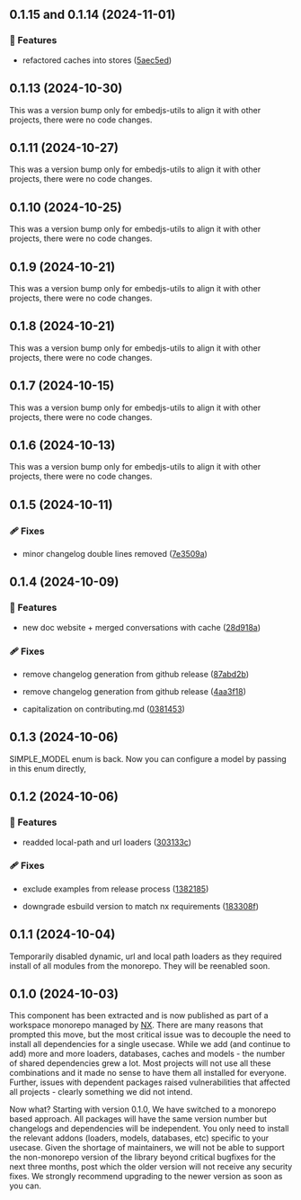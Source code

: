 ## 0.1.15 and 0.1.14 (2024-11-01)

### 🚀 Features

-   refactored caches into stores ([5aec5ed](https://github.com/llm-tools/embedJs/commit/5aec5ed))

## 0.1.13 (2024-10-30)

This was a version bump only for embedjs-utils to align it with other projects, there were no code changes.

## 0.1.11 (2024-10-27)

This was a version bump only for embedjs-utils to align it with other projects, there were no code changes.

## 0.1.10 (2024-10-25)

This was a version bump only for embedjs-utils to align it with other projects, there were no code changes.

## 0.1.9 (2024-10-21)

This was a version bump only for embedjs-utils to align it with other projects, there were no code changes.

## 0.1.8 (2024-10-21)

This was a version bump only for embedjs-utils to align it with other projects, there were no code changes.

## 0.1.7 (2024-10-15)

This was a version bump only for embedjs-utils to align it with other projects, there were no code changes.

## 0.1.6 (2024-10-13)

This was a version bump only for embedjs-utils to align it with other projects, there were no code changes.

## 0.1.5 (2024-10-11)

### 🩹 Fixes

-   minor changelog double lines removed ([7e3509a](https://github.com/llm-tools/embedJs/commit/7e3509a))

## 0.1.4 (2024-10-09)

### 🚀 Features

-   new doc website + merged conversations with cache ([28d918a](https://github.com/llm-tools/embedJs/commit/28d918a))

### 🩹 Fixes

-   remove changelog generation from github release ([87abd2b](https://github.com/llm-tools/embedJs/commit/87abd2b))

-   remove changelog generation from github release ([4aa3f18](https://github.com/llm-tools/embedJs/commit/4aa3f18))

-   capitalization on contributing.md ([0381453](https://github.com/llm-tools/embedJs/commit/0381453))

## 0.1.3 (2024-10-06)

SIMPLE_MODEL enum is back. Now you can configure a model by passing in this enum directly,

## 0.1.2 (2024-10-06)

### 🚀 Features

-   readded local-path and url loaders ([303133c](https://github.com/llm-tools/embedJs/commit/303133c))

### 🩹 Fixes

-   exclude examples from release process ([1382185](https://github.com/llm-tools/embedJs/commit/1382185))

-   downgrade esbuild version to match nx requirements ([183308f](https://github.com/llm-tools/embedJs/commit/183308f))

## 0.1.1 (2024-10-04)

Temporarily disabled dynamic, url and local path loaders as they required install of all modules from the monorepo. They will be reenabled soon.

## 0.1.0 (2024-10-03)

This component has been extracted and is now published as part of a workspace monorepo managed by [NX](https://nx.dev/). There are many reasons that prompted this move, but the most critical issue was to decouple the need to install all dependencies for a single usecase. While we add (and continue to add) more and more loaders, databases, caches and models - the number of shared dependencies grew a lot. Most projects will not use all these combinations and it made no sense to have them all installed for everyone. Further, issues with dependent packages raised vulnerabilities that affected all projects - clearly something we did not intend.

Now what? Starting with version 0.1.0, We have switched to a monorepo based approach. All packages will have the same version number but changelogs and dependencies will be independent. You only need to install the relevant addons (loaders, models, databases, etc) specific to your usecase. Given the shortage of maintainers, we will not be able to support the non-monorepo version of the library beyond critical bugfixes for the next three months, post which the older version will not receive any security fixes. We strongly recommend upgrading to the newer version as soon as you can.
